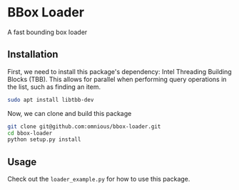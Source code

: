 # BBox Loader

A fast bounding box loader

## Installation

First, we need to install this package's dependency: Intel Threading Building Blocks (TBB).
This allows for parallel when performing query operations in the list, such as finding an item.

```bash
sudo apt install libtbb-dev
```

Now, we can clone and build this package
```bash
git clone git@github.com:omnious/bbox-loader.git
cd bbox-loader
python setup.py install
```

## Usage

Check out the `loader_example.py` for how to use this package.

